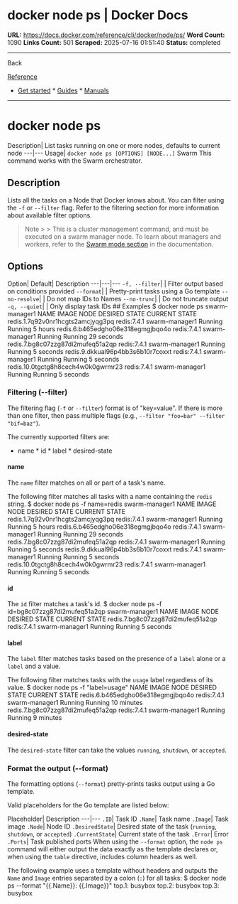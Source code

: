 # docker node ps | Docker Docs

**URL:** https://docs.docker.com/reference/cli/docker/node/ps/
**Word Count:** 1090
**Links Count:** 501
**Scraped:** 2025-07-16 01:51:40
**Status:** completed

---

Back

[Reference](https://docs.docker.com/reference/)

  * [Get started](https://docs.docker.com/get-started/)   * [Guides](https://docs.docker.com/guides/)   * [Manuals](https://docs.docker.com/manuals/)

* * *

# docker node ps

Description| List tasks running on one or more nodes, defaults to current node   ---|---   Usage| `docker node ps [OPTIONS] [NODE...]`      Swarm This command works with the Swarm orchestrator.

## Description

Lists all the tasks on a Node that Docker knows about. You can filter using the `-f` or `--filter` flag. Refer to the filtering section for more information about available filter options.

> Note >  > This is a cluster management command, and must be executed on a swarm manager node. To learn about managers and workers, refer to the [Swarm mode section](https://docs.docker.com/engine/swarm/) in the documentation.

## Options

Option| Default| Description   ---|---|---   `-f, --filter`| | Filter output based on conditions provided   `--format`| | Pretty-print tasks using a Go template   `--no-resolve`| | Do not map IDs to Names   `--no-trunc`| | Do not truncate output   `-q, --quiet`| | Only display task IDs      ## Examples               $ docker node ps swarm-manager1          NAME                                IMAGE        NODE            DESIRED STATE  CURRENT STATE     redis.1.7q92v0nr1hcgts2amcjyqg3pq   redis:7.4.1  swarm-manager1  Running        Running 5 hours     redis.6.b465edgho06e318egmgjbqo4o   redis:7.4.1  swarm-manager1  Running        Running 29 seconds     redis.7.bg8c07zzg87di2mufeq51a2qp   redis:7.4.1  swarm-manager1  Running        Running 5 seconds     redis.9.dkkual96p4bb3s6b10r7coxxt   redis:7.4.1  swarm-manager1  Running        Running 5 seconds     redis.10.0tgctg8h8cech4w0k0gwrmr23  redis:7.4.1  swarm-manager1  Running        Running 5 seconds     

### Filtering \(--filter\)

The filtering flag \(`-f` or `--filter`\) format is of "key=value". If there is more than one filter, then pass multiple flags \(e.g., `--filter "foo=bar" --filter "bif=baz"`\).

The currently supported filters are:

  * name   * id   * label   * desired-state

#### name

The `name` filter matches on all or part of a task's name.

The following filter matches all tasks with a name containing the `redis` string.               $ docker node ps -f name=redis swarm-manager1          NAME                                IMAGE        NODE            DESIRED STATE  CURRENT STATE     redis.1.7q92v0nr1hcgts2amcjyqg3pq   redis:7.4.1  swarm-manager1  Running        Running 5 hours     redis.6.b465edgho06e318egmgjbqo4o   redis:7.4.1  swarm-manager1  Running        Running 29 seconds     redis.7.bg8c07zzg87di2mufeq51a2qp   redis:7.4.1  swarm-manager1  Running        Running 5 seconds     redis.9.dkkual96p4bb3s6b10r7coxxt   redis:7.4.1  swarm-manager1  Running        Running 5 seconds     redis.10.0tgctg8h8cech4w0k0gwrmr23  redis:7.4.1  swarm-manager1  Running        Running 5 seconds     

#### id

The `id` filter matches a task's id.               $ docker node ps -f id=bg8c07zzg87di2mufeq51a2qp swarm-manager1          NAME                                IMAGE        NODE            DESIRED STATE  CURRENT STATE     redis.7.bg8c07zzg87di2mufeq51a2qp   redis:7.4.1  swarm-manager1  Running        Running 5 seconds     

#### label

The `label` filter matches tasks based on the presence of a `label` alone or a `label` and a value.

The following filter matches tasks with the `usage` label regardless of its value.               $ docker node ps -f "label=usage"          NAME                               IMAGE        NODE            DESIRED STATE  CURRENT STATE     redis.6.b465edgho06e318egmgjbqo4o  redis:7.4.1  swarm-manager1  Running        Running 10 minutes     redis.7.bg8c07zzg87di2mufeq51a2qp  redis:7.4.1  swarm-manager1  Running        Running 9 minutes     

#### desired-state

The `desired-state` filter can take the values `running`, `shutdown`, or `accepted`.

### Format the output \(--format\)

The formatting options \(`--format`\) pretty-prints tasks output using a Go template.

Valid placeholders for the Go template are listed below:

Placeholder| Description   ---|---   `.ID`| Task ID   `.Name`| Task name   `.Image`| Task image   `.Node`| Node ID   `.DesiredState`| Desired state of the task \(`running`, `shutdown`, or `accepted`\)   `.CurrentState`| Current state of the task   `.Error`| Error   `.Ports`| Task published ports      When using the `--format` option, the `node ps` command will either output the data exactly as the template declares or, when using the `table` directive, includes column headers as well.

The following example uses a template without headers and outputs the `Name` and `Image` entries separated by a colon \(`:`\) for all tasks:               $ docker node ps --format "{{.Name}}: {{.Image}}"          top.1: busybox     top.2: busybox     top.3: busybox